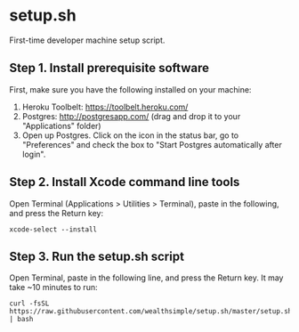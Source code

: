 # setup.sh
First-time developer machine setup script.

## Step 1. Install prerequisite software

First, make sure you have the following installed on your machine:

1. Heroku Toolbelt: https://toolbelt.heroku.com/
2. Postgres: http://postgresapp.com/ (drag and drop it to your "Applications" folder)
3. Open up Postgres. Click on the icon in the status bar, go to "Preferences" and check the box to "Start Postgres automatically after login".

## Step 2. Install Xcode command line tools

Open Terminal (Applications > Utilities > Terminal), paste in the following, and press the Return key:

    xcode-select --install

## Step 3. Run the setup.sh script

Open Terminal, paste in the following line, and press the Return key. It may take ~10 minutes to run:

    curl -fsSL https://raw.githubusercontent.com/wealthsimple/setup.sh/master/setup.sh | bash
